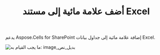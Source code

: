﻿---
title: أضف علامة مائية إلى مستند Excel
type: docs
weight: 70
url: /ar/sharepoint/add-watermark-to-excel-document/
---
يدعم Aspose.Cells for SharePoint إضافة علامة مائية إلى جداول بيانات Excel.

![ما يجب القيام به: image_بديل_نص](add-watermark-to-excel-document_1.png)
